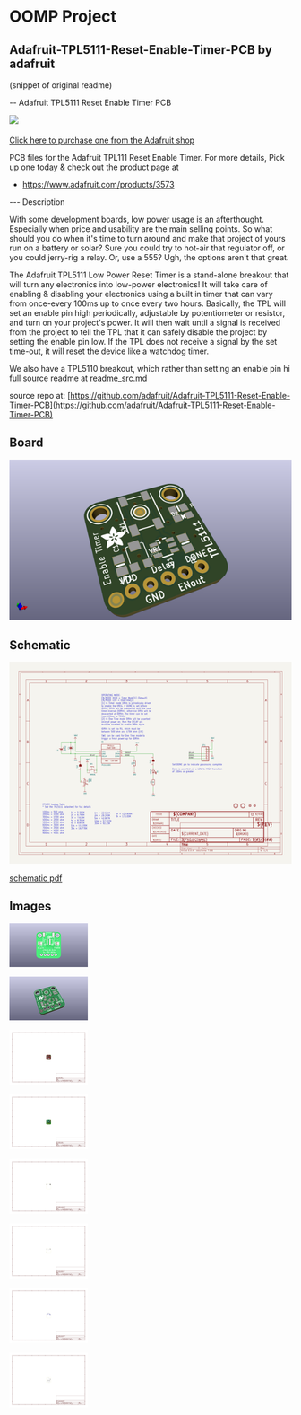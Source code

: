 # OOMP Project  
## Adafruit-TPL5111-Reset-Enable-Timer-PCB  by adafruit  
  
(snippet of original readme)  
  
-- Adafruit TPL5111 Reset Enable Timer PCB  
  
<a href="http://www.adafruit.com/products/3573"><img src="assets/image.jpg?raw=true" width="500px"><br/>  
Click here to purchase one from the Adafruit shop</a>  
  
PCB files for the Adafruit TPL111 Reset Enable Timer. For more details, Pick up one today & check out the product page at  
* https://www.adafruit.com/products/3573  
  
--- Description  
  
With some development boards, low power usage is an afterthought. Especially when price and usability are the main selling points. So what should you do when it's time to turn around and make that project of yours run on a battery or solar? Sure you could try to hot-air that regulator off, or you could jerry-rig a relay. Or, use a 555? Ugh, the options aren't that great.  
  
The Adafruit TPL5111 Low Power Reset Timer is a stand-alone breakout that will turn any electronics into low-power electronics! It will take care of enabling & disabling your electronics using a built in timer that can vary from once-every 100ms up to once every two hours. Basically, the TPL will set an enable pin high periodically, adjustable by potentiometer or resistor, and turn on your project's power. It will then wait until a signal is received from the project to tell the TPL that it can safely disable the project by setting the enable pin low. If the TPL does not receive a signal by the set time-out, it will reset the device like a watchdog timer.  
  
We also have a TPL5110 breakout, which rather than setting an enable pin hi  
  full source readme at [readme_src.md](readme_src.md)  
  
source repo at: [https://github.com/adafruit/Adafruit-TPL5111-Reset-Enable-Timer-PCB](https://github.com/adafruit/Adafruit-TPL5111-Reset-Enable-Timer-PCB)  
## Board  
  
[![working_3d.png](working_3d_600.png)](working_3d.png)  
## Schematic  
  
[![working_schematic.png](working_schematic_600.png)](working_schematic.png)  
  
[schematic pdf](working_schematic.pdf)  
## Images  
  
[![working_3D_bottom.png](working_3D_bottom_140.png)](working_3D_bottom.png)  
  
[![working_3D_top.png](working_3D_top_140.png)](working_3D_top.png)  
  
[![working_assembly_page_01.png](working_assembly_page_01_140.png)](working_assembly_page_01.png)  
  
[![working_assembly_page_02.png](working_assembly_page_02_140.png)](working_assembly_page_02.png)  
  
[![working_assembly_page_03.png](working_assembly_page_03_140.png)](working_assembly_page_03.png)  
  
[![working_assembly_page_04.png](working_assembly_page_04_140.png)](working_assembly_page_04.png)  
  
[![working_assembly_page_05.png](working_assembly_page_05_140.png)](working_assembly_page_05.png)  
  
[![working_assembly_page_06.png](working_assembly_page_06_140.png)](working_assembly_page_06.png)  
